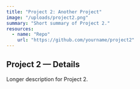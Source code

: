 ```yaml
---
title: "Project 2: Another Project"
image: "/uploads/project2.png"
summary: "Short summary of Project 2."
resources:
  - name: "Repo"
    url: "https://github.com/yourname/project2"
---
```

## Project 2 — Details

Longer description for Project 2.
